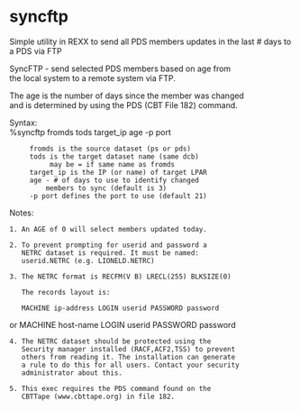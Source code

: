 # syncftp
Simple utility in REXX to send all PDS members updates in the last # days to a PDS via FTP

SyncFTP - send selected PDS members based on age from        
          the local system to a remote system via FTP.       
                                                             
The age is the number of days since the member was changed   
and is determined by using the PDS (CBT File 182) command.   
                                                             
Syntax:                                                      
         %syncftp fromds tods target_ip age -p port          
                                                             
         fromds is the source dataset (ps or pds)            
         tods is the target dataset name (same dcb)          
              may be = if same name as fromds                
         target_ip is the IP (or name) of target LPAR        
         age - # of days to use to identify changed          
             members to sync (default is 3)                  
         -p port defines the port to use (default 21)        
                                                             
Notes:                                                       
                                                             
    1. An AGE of 0 will select members updated today.             
                                                                  
    2. To prevent prompting for userid and password a             
       NETRC dataset is required. It must be named:               
       userid.NETRC (e.g. LIONELD.NETRC)                          
                                                                  
    3. The NETRC format is RECFM(V B) LRECL(255) BLKSIZE(0)       
                                                                  
       The records layout is:                                     
                                                                  
       MACHINE ip-address LOGIN userid PASSWORD password          
   or  MACHINE host-name  LOGIN userid PASSWORD password          
                                                                  
    4. The NETRC dataset should be protected using the            
       Security manager installed (RACF,ACF2,TSS) to prevent      
       others from reading it. The installation can generate      
       a rule to do this for all users. Contact your security     
       administrator about this.    
       
    5. This exec requires the PDS command found on the 
       CBTTape (www.cbttape.org) in file 182.          
